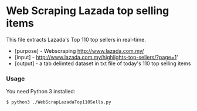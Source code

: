 # Web Scraping Lazada top selling items

This file extracts Lazada's Top 110 top sellers in real-time.


* [purpose] - Webscraping http://www.lazada.com.my/
* [input] - http://www.lazada.com.my/highlights-top-sellers/?page=1'
* [output] - a tab delimted dataset in txt file of today's 110 top selling items

### Usage

You need Python 3 installed:

```sh
$ python3 ./WebScrapLazadaTop110Sells.py
```
